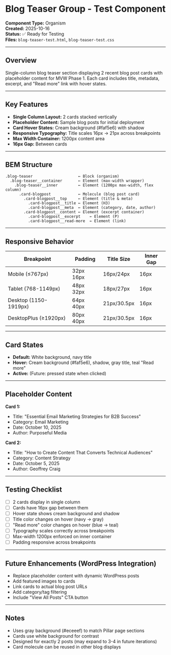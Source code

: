 # Blog Teaser Group - Test Component

**Component Type:** Organism  
**Created:** 2025-10-16  
**Status:** ✅ Ready for Testing  
**Files:** `blog-teaser-test.html`, `blog-teaser-test.css`

---

## Overview

Single-column blog teaser section displaying 2 recent blog post cards with placeholder content for MVW Phase 1. Each card includes title, metadata, excerpt, and "Read more" link with hover states.

---

## Key Features

- **Single Column Layout:** 2 cards stacked vertically
- **Placeholder Content:** Sample blog posts for initial deployment
- **Card Hover States:** Cream background (#faf5e6) with shadow
- **Responsive Typography:** Title scales 16px → 21px across breakpoints
- **Max Width Container:** 1200px content area
- **16px Gap:** Between cards

---

## BEM Structure

```
.blog-teaser                    ← Block (organism)
  .blog-teaser__container       ← Element (max-width wrapper)
    .blog-teaser__inner         ← Element (1200px max-width, flex column)
      .card-blogpost            ← Molecule (blog post card)
        .card-blogpost__top     ← Element (title & meta)
          .card-blogpost__title ← Element (H3)
          .card-blogpost__meta  ← Element (category, date, author)
        .card-blogpost__content ← Element (excerpt container)
          .card-blogpost__excerpt    ← Element (P)
          .card-blogpost__read-more  ← Element (link)
```

---

## Responsive Behavior

| Breakpoint | Padding | Title Size | Inner Gap |
|------------|---------|------------|-----------|
| Mobile (≤767px) | 32px 16px | 16px/24px | 16px |
| Tablet (768-1149px) | 48px 32px | 18px/27px | 16px |
| Desktop (1150-1919px) | 64px 40px | 21px/30.5px | 16px |
| DesktopPlus (≥1920px) | 80px 40px | 21px/30.5px | 16px |

---

## Card States

- **Default:** White background, navy title
- **Hover:** Cream background (#faf5e6), shadow, gray title, teal "Read more"
- **Active:** (Future: pressed state when clicked)

---

## Placeholder Content

**Card 1:**
- Title: "Essential Email Marketing Strategies for B2B Success"
- Category: Email Marketing
- Date: October 10, 2025
- Author: Purposeful Media

**Card 2:**
- Title: "How to Create Content That Converts Technical Audiences"
- Category: Content Strategy
- Date: October 5, 2025
- Author: Geoffrey Craig

---

## Testing Checklist

- [ ] 2 cards display in single column
- [ ] Cards have 16px gap between them
- [ ] Hover state shows cream background and shadow
- [ ] Title color changes on hover (navy → gray)
- [ ] "Read more" color changes on hover (blue → teal)
- [ ] Typography scales correctly across breakpoints
- [ ] Max-width 1200px enforced on inner container
- [ ] Padding responsive across breakpoints

---

## Future Enhancements (WordPress Integration)

- Replace placeholder content with dynamic WordPress posts
- Add featured images to cards
- Link cards to actual blog post URLs
- Add category/tag filtering
- Include "View All Posts" CTA button

---

## Notes

- Uses gray background (#eceeef) to match Pillar page sections
- Cards use white background for contrast
- Designed for exactly 2 posts (may expand to 3-4 in future iterations)
- Card molecule can be reused in other blog displays

